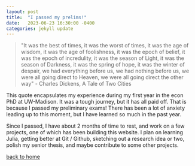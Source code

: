 ```yaml
---
layout: post
title:  "I passed my prelims!"
date:   2023-06-23 16:30:00 -0400
categories: jekyll update
---
```


> "It was the best of times, it was the worst of times, 
> it was the age of wisdom, it was the age of foolishness, 
> it was the epoch of belief, it was the epoch of incredulity, 
> it was the season of Light, it was the season of Darkness, 
> it was the spring of hope, it was the winter of despair, 
> we had everything before us, we had nothing before us, 
> we were all going direct to Heaven, we were all going direct the other way" - 
> Charles Dickens, A Tale of Two Cities

This quote encapsulates my experience during my first year in the econ PhD at UW-Madison. 
It was a tough journey, but it has all paid off. 
That is because I passed my preliminary exams! 
There has been a lot of anxiety leading up to this moment, but I have learned so much in the past year.

Since I passed, I have about 2 months of time to rest, and work on a few projects, one of which has been building this website. 
I plan on learning Julia, getting better at Git / Github, sketching out a research idea or two, polish my senior thesis, and maybe contribute to some other projects. 

[back to home](https://john-p-ryan.github.io)